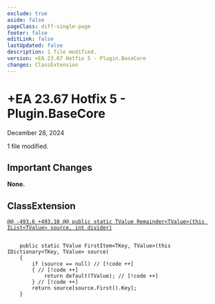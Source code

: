 ```yaml
---
exclude: true
aside: false
pageClass: diff-single-page
footer: false
editLink: false
lastUpdated: false
description: 1 file modified.
version: +EA 23.67 Hotfix 5 - Plugin.BaseCore
changes: ClassExtension
---
```


# +EA 23.67 Hotfix 5 - Plugin.BaseCore

December 28, 2024

1 file modified.

## Important Changes

**None.**
## ClassExtension

[`@@ -493,6 +493,10 @@ public static TValue Remainder<TValue>(this IList<TValue> source, int divider)`](https://github.com/Elin-Modding-Resources/Elin-Decompiled/blob/80c06ef3ae42d92d5c7b6976ed7c7d391ae0ff3e/Elin/Plugins.basecore/ClassExtension.cs#L493-L498)
```cs:line-numbers=493

	public static TValue FirstItem<TKey, TValue>(this IDictionary<TKey, TValue> source)
	{
		if (source == null) // [!code ++]
		{ // [!code ++]
			return default(TValue); // [!code ++]
		} // [!code ++]
		return source[source.First().Key];
	}

```
